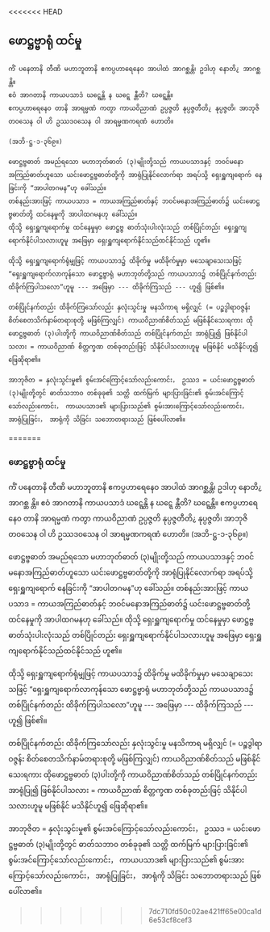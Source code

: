 <<<<<<< HEAD
## ဖောဋ္ဌဗ္ဗာရုံ ထင်မှု

    ကိံ ပနေတာနိ တီဏိ မဟာဘူတာနိ ဧကပ္ပဟာရေနေ၀ အာပါထံ အာဂစ္ဆန္တိ၊ ဥဒါဟု နောတိ¿ အာဂစ္ဆ န္တိ။ 
    ဧဝံ အာဂတာနိ ကာယပသာဒံ ဃဋ္ဋေန္တိ န ဃဋ္ဋေ န္တီတိ? ဃဋ္ဋေန္တိ။ 
    ဧကပ္ပဟာရေနေ၀ တာနိ အာရမ္မဏံ ကတွာ ကာယဝိညာဏံ ဥပ္ပဇ္ဇတိ နုပ္ပဇ္ဇတီတိ¿ နုပ္ပဇ္ဇတိ၊ အာဘုဇိတ၀သေန ဝါ ဟိ ဥဿဒ၀သေန ဝါ အာရမ္မဏကရဏံ ဟောတိ။ 

    (အဘိ-ဋ္ဌ-၁-၃၆၉။)

    ဖောဋ္ဌဗ္ဗဓာတ် အမည်ရသော မဟာဘုတ်ဓာတ် (၃)မျိုးတို့သည် ကာယပသာဒနှင့် ဘဝင်မနောအကြည်ဓာတ်ဟူသော ယင်းဖောဋ္ဌဗ္ဗဓာတ်တို့ကို အာရုံပြုနိုင်လောက်ရာ အရပ်သို့ ရှေးရှူကျရောက် နေခြင်းကို “အာပါတဂမန”ဟု ခေါ်သည်။ 
    တစ်နည်းအားဖြင့် ကာယပသာဒ = ကာယအကြည်ဓာတ်နှင့် ဘဝင်မနောအကြည်ဓာတ်၌ ယင်းဖောဋ္ဌဗ္ဗဓာတ်တို့ ထင်နေမှုကို အာပါထဂမနဟု ခေါ်သည်။ 
    ထိုသို့ ရှေးရှူကျရောက်မှု ထင်နေမှုမှာ ဖောဋ္ဌဗ္ဗ ဓာတ်သုံးပါးလုံးသည် တစ်ပြိုင်တည်း ရှေးရှူကျရောက်နိုင်ပါသလားဟူမူ အဖြေမှာ ရှေးရှူကျရောက်နိုင်သည်ထင်နိုင်သည် ဟူ၏။

    ထိုသို့ ရှေးရှူကျရောက်ရုံမျှဖြင့် ကာယပသာဒ၌ ထိခိုက်မှု မထိခိုက်မှုမှာ မသေချာသေးသဖြင့် “ရှေးရှူကျရောက်လာကုန်သော ဖောဋ္ဌဗ္ဗာရုံ မဟာဘုတ်တို့သည် ကာယပသာဒ၌ တစ်ပြိုင်နက်တည်း ထိခိုက်ကြပါသလော”ဟူမူ --- အဖြေမှာ --- ထိခိုက်ကြသည် --- ဟူ၍ ဖြစ်၏။

    တစ်ပြိုင်နက်တည်း ထိခိုက်ကြသော်လည်း နှလုံးသွင်းမှု မနသိကာရ မရှိလျှင် (= ပဉ္စဒွါရာဝဇ္ဇန်း စိတ်စေတသိက်နာမ်တရားစုတို့ မဖြစ်ကြလျှင်) ကာယဝိညာဏ်စိတ်သည် မဖြစ်နိုင်သေးရကား ထိုဖောဋ္ဌဗ္ဗဓာတ် (၃)ပါးတို့ကို ကာယဝိညာဏ်စိတ်သည် တစ်ပြိုင်နက်တည်း အာရုံပြု၍ ဖြစ်နိုင်ပါသလား = ကာယဝိညာဏ် စိတ္တက္ခဏ တစ်ခုတည်းဖြင့် သိနိုင်ပါသလားဟူမူ မဖြစ်နိုင် မသိနိုင်ဟူ၍ ဖြေဆိုရာ၏။

    အာဘုဇိတ = နှလုံးသွင်းမှု၏ စွမ်းအင်ကြောင့်သော်လည်းကောင်း， ဥဿဒ = ယင်းဖောဋ္ဌဗ္ဗဓာတ် (၃)မျိုးတို့တွင် ဓာတ်သဘာ၀ တစ်ခုခု၏ သတ္တိ ထက်မြက် များပြားခြင်း၏ စွမ်းအင်ကြောင့်သော်လည်းကောင်း， ကာယပသာဒ၏ များပြားသည်၏ စွမ်းအားကြောင့်သော်လည်းကောင်း， အာရုံပြုခြင်း， အာရုံကို သိခြင်း သဘောတရားသည် ဖြစ်ပေါ်လာ၏။
=======
### ဖောဋ္ဌဗ္ဗာရုံ ထင်မှု

ကိံ ပနေတာနိ တီဏိ မဟာဘူတာနိ ဧကပ္ပဟာရေနေ၀ အာပါထံ အာဂစ္ဆန္တိ၊ ဥဒါဟု နောတိ¿ အာဂစ္ဆ န္တိ။ 
ဧဝံ အာဂတာနိ ကာယပသာဒံ ဃဋ္ဋေန္တိ န ဃဋ္ဋေ န္တီတိ? ဃဋ္ဋေန္တိ။ 
ဧကပ္ပဟာရေနေ၀ တာနိ အာရမ္မဏံ ကတွာ ကာယဝိညာဏံ ဥပ္ပဇ္ဇတိ နုပ္ပဇ္ဇတီတိ¿ နုပ္ပဇ္ဇတိ၊ အာဘုဇိတ၀သေန ဝါ ဟိ ဥဿဒ၀သေန ဝါ အာရမ္မဏကရဏံ ဟောတိ။ (အဘိ-ဋ္ဌ-၁-၃၆၉။)

ဖောဋ္ဌဗ္ဗဓာတ် အမည်ရသော မဟာဘုတ်ဓာတ် (၃)မျိုးတို့သည် ကာယပသာဒနှင့် ဘဝင်မနောအကြည်ဓာတ်ဟူသော ယင်းဖောဋ္ဌဗ္ဗဓာတ်တို့ကို အာရုံပြုနိုင်လောက်ရာ အရပ်သို့ ရှေးရှူကျရောက် နေခြင်းကို “အာပါတဂမန”ဟု ခေါ်သည်။ 
တစ်နည်းအားဖြင့် ကာယပသာဒ = ကာယအကြည်ဓာတ်နှင့် ဘဝင်မနောအကြည်ဓာတ်၌ ယင်းဖောဋ္ဌဗ္ဗဓာတ်တို့ ထင်နေမှုကို အာပါထဂမနဟု ခေါ်သည်။ 
ထိုသို့ ရှေးရှူကျရောက်မှု ထင်နေမှုမှာ ဖောဋ္ဌဗ္ဗ ဓာတ်သုံးပါးလုံးသည် တစ်ပြိုင်တည်း ရှေးရှူကျရောက်နိုင်ပါသလားဟူမူ အဖြေမှာ ရှေးရှူကျရောက်နိုင်သည်ထင်နိုင်သည် ဟူ၏။

ထိုသို့ ရှေးရှူကျရောက်ရုံမျှဖြင့် ကာယပသာဒ၌ ထိခိုက်မှု မထိခိုက်မှုမှာ မသေချာသေးသဖြင့် “ရှေးရှူကျရောက်လာကုန်သော ဖောဋ္ဌဗ္ဗာရုံ မဟာဘုတ်တို့သည် ကာယပသာဒ၌ တစ်ပြိုင်နက်တည်း ထိခိုက်ကြပါသလော”ဟူမူ --- အဖြေမှာ --- ထိခိုက်ကြသည် --- ဟူ၍ ဖြစ်၏။

တစ်ပြိုင်နက်တည်း ထိခိုက်ကြသော်လည်း နှလုံးသွင်းမှု မနသိကာရ မရှိလျှင် (= ပဉ္စဒွါရာဝဇ္ဇန်း စိတ်စေတသိက်နာမ်တရားစုတို့ မဖြစ်ကြလျှင်) ကာယဝိညာဏ်စိတ်သည် မဖြစ်နိုင်သေးရကား ထိုဖောဋ္ဌဗ္ဗဓာတ် (၃)ပါးတို့ကို ကာယဝိညာဏ်စိတ်သည် တစ်ပြိုင်နက်တည်း အာရုံပြု၍ ဖြစ်နိုင်ပါသလား = ကာယဝိညာဏ် စိတ္တက္ခဏ တစ်ခုတည်းဖြင့် သိနိုင်ပါသလားဟူမူ မဖြစ်နိုင် မသိနိုင်ဟူ၍ ဖြေဆိုရာ၏။

အာဘုဇိတ = နှလုံးသွင်းမှု၏ စွမ်းအင်ကြောင့်သော်လည်းကောင်း， ဥဿဒ = ယင်းဖောဋ္ဌဗ္ဗဓာတ် (၃)မျိုးတို့တွင် ဓာတ်သဘာ၀ တစ်ခုခု၏ သတ္တိ ထက်မြက် များပြားခြင်း၏ စွမ်းအင်ကြောင့်သော်လည်းကောင်း， ကာယပသာဒ၏ များပြားသည်၏ စွမ်းအားကြောင့်သော်လည်းကောင်း， အာရုံပြုခြင်း， အာရုံကို သိခြင်း သဘောတရားသည် ဖြစ်ပေါ်လာ၏။
>>>>>>> 7dc710fd50c02ae421ff65e00ca1d6e53cf8cef3
